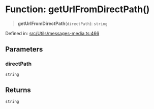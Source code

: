 # Function: getUrlFromDirectPath()

> **getUrlFromDirectPath**(`directPath`): `string`

Defined in: [src/Utils/messages-media.ts:466](https://github.com/Fokusdotid/Baileys/blob/acae94a55f1d32612d8d312d52b001d93f2ac5e2/src/Utils/messages-media.ts#L466)

## Parameters

### directPath

`string`

## Returns

`string`
